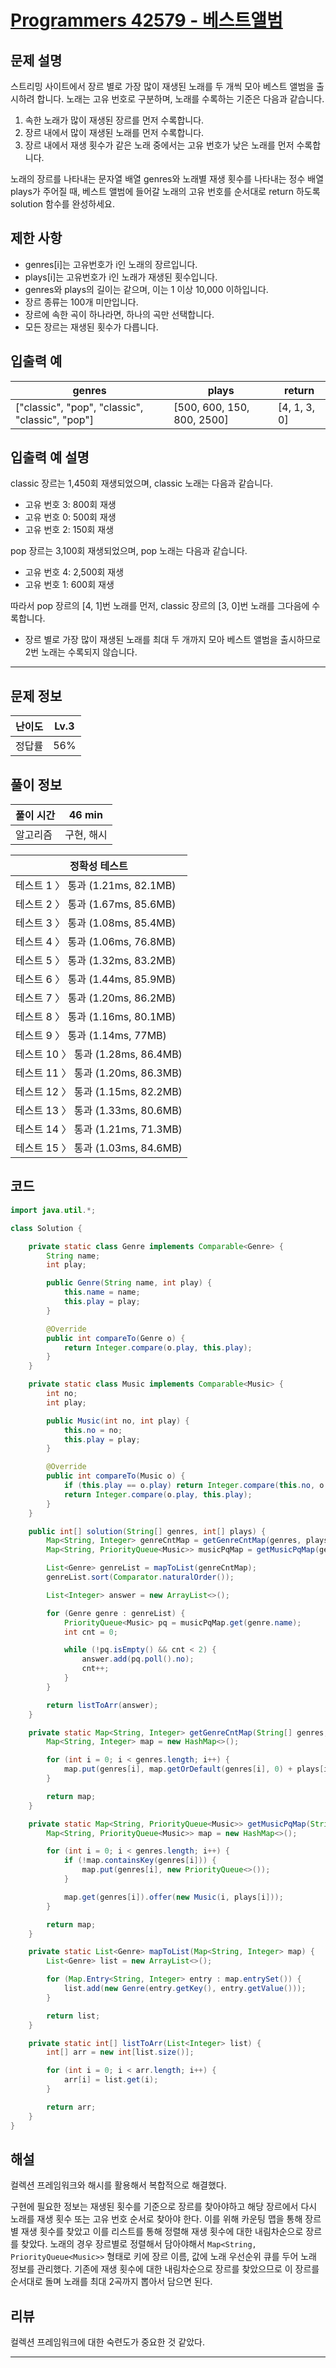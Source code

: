 # [Programmers 42579 - 베스트앨범](https://school.programmers.co.kr/learn/courses/30/lessons/42579)

## 문제 설명

스트리밍 사이트에서 장르 별로 가장 많이 재생된 노래를 두 개씩 모아 베스트 앨범을 출시하려 합니다. 노래는 고유 번호로 구분하며, 노래를 수록하는 기준은 다음과 같습니다.

1. 속한 노래가 많이 재생된 장르를 먼저 수록합니다.
2. 장르 내에서 많이 재생된 노래를 먼저 수록합니다.
3. 장르 내에서 재생 횟수가 같은 노래 중에서는 고유 번호가 낮은 노래를 먼저 수록합니다.

노래의 장르를 나타내는 문자열 배열 genres와 노래별 재생 횟수를 나타내는 정수 배열 plays가 주어질 때, 베스트 앨범에 들어갈 노래의 고유 번호를 순서대로 return 하도록 solution 함수를 완성하세요.

## 제한 사항

- genres[i]는 고유번호가 i인 노래의 장르입니다.
- plays[i]는 고유번호가 i인 노래가 재생된 횟수입니다.
- genres와 plays의 길이는 같으며, 이는 1 이상 10,000 이하입니다.
- 장르 종류는 100개 미만입니다.
- 장르에 속한 곡이 하나라면, 하나의 곡만 선택합니다.
- 모든 장르는 재생된 횟수가 다릅니다.

## 입출력 예

| genres                                          | plays                      | return       |
| ----------------------------------------------- | -------------------------- | ------------ |
| ["classic", "pop", "classic", "classic", "pop"] | [500, 600, 150, 800, 2500] | [4, 1, 3, 0] |

## 입출력 예 설명

classic 장르는 1,450회 재생되었으며, classic 노래는 다음과 같습니다.

- 고유 번호 3: 800회 재생
- 고유 번호 0: 500회 재생
- 고유 번호 2: 150회 재생

pop 장르는 3,100회 재생되었으며, pop 노래는 다음과 같습니다.

- 고유 번호 4: 2,500회 재생
- 고유 번호 1: 600회 재생

따라서 pop 장르의 [4, 1]번 노래를 먼저, classic 장르의 [3, 0]번 노래를 그다음에 수록합니다.

- 장르 별로 가장 많이 재생된 노래를 최대 두 개까지 모아 베스트 앨범을 출시하므로 2번 노래는 수록되지 않습니다.

---

## 문제 정보

| 난이도 | Lv.3 |
| ------ | ---- |
| 정답률 | 56%  |

## 풀이 정보

| 풀이 시간 | 46 min     |
| --------- | ---------- |
| 알고리즘  | 구현, 해시 |

| 정확성 테스트                      |
| ---------------------------------- |
| 테스트 1 〉 통과 (1.21ms, 82.1MB)  |
| 테스트 2 〉 통과 (1.67ms, 85.6MB)  |
| 테스트 3 〉 통과 (1.08ms, 85.4MB)  |
| 테스트 4 〉 통과 (1.06ms, 76.8MB)  |
| 테스트 5 〉 통과 (1.32ms, 83.2MB)  |
| 테스트 6 〉 통과 (1.44ms, 85.9MB)  |
| 테스트 7 〉 통과 (1.20ms, 86.2MB)  |
| 테스트 8 〉 통과 (1.16ms, 80.1MB)  |
| 테스트 9 〉 통과 (1.14ms, 77MB)    |
| 테스트 10 〉 통과 (1.28ms, 86.4MB) |
| 테스트 11 〉 통과 (1.20ms, 86.3MB) |
| 테스트 12 〉 통과 (1.15ms, 82.2MB) |
| 테스트 13 〉 통과 (1.33ms, 80.6MB) |
| 테스트 14 〉 통과 (1.21ms, 71.3MB) |
| 테스트 15 〉 통과 (1.03ms, 84.6MB) |

## 코드

```java
import java.util.*;

class Solution {

    private static class Genre implements Comparable<Genre> {
        String name;
        int play;

        public Genre(String name, int play) {
            this.name = name;
            this.play = play;
        }

        @Override
        public int compareTo(Genre o) {
            return Integer.compare(o.play, this.play);
        }
    }

    private static class Music implements Comparable<Music> {
        int no;
        int play;

        public Music(int no, int play) {
            this.no = no;
            this.play = play;
        }

        @Override
        public int compareTo(Music o) {
            if (this.play == o.play) return Integer.compare(this.no, o.no);
            return Integer.compare(o.play, this.play);
        }
    }

    public int[] solution(String[] genres, int[] plays) {
        Map<String, Integer> genreCntMap = getGenreCntMap(genres, plays);
        Map<String, PriorityQueue<Music>> musicPqMap = getMusicPqMap(genres, plays);

        List<Genre> genreList = mapToList(genreCntMap);
        genreList.sort(Comparator.naturalOrder());

        List<Integer> answer = new ArrayList<>();

        for (Genre genre : genreList) {
            PriorityQueue<Music> pq = musicPqMap.get(genre.name);
            int cnt = 0;

            while (!pq.isEmpty() && cnt < 2) {
                answer.add(pq.poll().no);
                cnt++;
            }
        }

        return listToArr(answer);
    }

    private static Map<String, Integer> getGenreCntMap(String[] genres, int[] plays) {
        Map<String, Integer> map = new HashMap<>();

        for (int i = 0; i < genres.length; i++) {
            map.put(genres[i], map.getOrDefault(genres[i], 0) + plays[i]);
        }

        return map;
    }

    private static Map<String, PriorityQueue<Music>> getMusicPqMap(String[] genres, int[] plays) {
        Map<String, PriorityQueue<Music>> map = new HashMap<>();

        for (int i = 0; i < genres.length; i++) {
            if (!map.containsKey(genres[i])) {
                map.put(genres[i], new PriorityQueue<>());
            }

            map.get(genres[i]).offer(new Music(i, plays[i]));
        }

        return map;
    }

    private static List<Genre> mapToList(Map<String, Integer> map) {
        List<Genre> list = new ArrayList<>();

        for (Map.Entry<String, Integer> entry : map.entrySet()) {
            list.add(new Genre(entry.getKey(), entry.getValue()));
        }

        return list;
    }

    private static int[] listToArr(List<Integer> list) {
        int[] arr = new int[list.size()];

        for (int i = 0; i < arr.length; i++) {
            arr[i] = list.get(i);
        }

        return arr;
    }
}
```

## 해설

컬렉션 프레임워크와 해시를 활용해서 복합적으로 해결했다.

구현에 필요한 정보는 재생된 횟수를 기준으로 장르를 찾아야하고 해당 장르에서 다시 노래를 재생 횟수 또는 고유 번호 순서로 찾아야 한다. 이를 위해 카운팅 맵을 통해 장르별 재생 횟수를 찾았고 이를 리스트를 통해 정렬해 재생 횟수에 대한 내림차순으로 장르를 찾았다. 노래의 경우 장르별로 정렬해서 담아야해서 `Map<String, PriorityQueue<Music>>` 형태로 키에 장르 이름, 값에 노래 우선순위 큐를 두어 노래 정보를 관리했다. 기존에 재생 횟수에 대한 내림차순으로 장르를 찾았으므로 이 장르를 순서대로 돌며 노래를 최대 2곡까지 뽑아서 담으면 된다.

## 리뷰

컬렉션 프레임워크에 대한 숙련도가 중요한 것 같았다.

---
